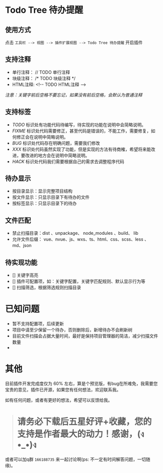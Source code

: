 # Todo Tree 待办提醒

## 使用方式
点击 `工具栏 --> 视图 --> 插件扩展视图 --> Todo Tree 待办提醒` 开启插件 

## 支持注释

- 单行注释： \/\/ TODO 单行注释
- 块级注释： \/* TODO  块级注释 *\/
- HTML注释: \<!-- TODO HTML注释 --\>

*注意：关键字前后空格不要忘记，如果没有前后空格，会默认为普通注释*

## 支持标签 
- *TODO*  标识处有功能代码待编写，待实现的功能在说明中会简略说明。
- *FIXME* 标识处代码需要修正，甚至代码是错误的，不能工作，需要修复，如何修正会在说明中简略说明。
- *BUG*   标识处代码存在明确问题，需要我们修改
- *XXX*   标识处代码虽然实现了功能，但是实现的方法有待商榷，希望将来能改进，要改进的地方会在说明中简略说明。
- *HACK*  标识处代码我们需要根据自己的需求去调整程序代码


## 待办显示
- 按目录显示：显示完整项目结构
- 按文件显示：只显示目录下有待办的文件
- 按标签显示：只显示目录下的待办

## 文件匹配
- 禁止扫描目录：dist 、unpackage、 node_modules 、build、 lib
- 允许文件后缀： vue、nvue、js、wxs、ts、html、css、scss、less 、md、json

## 待实现功能
- [] 关键字高亮
- [] 插件可配置项，如：关键字配置，关键字匹配规则、默认显示行为等
- [] 扫描筛选，根据筛选规则扫描目录

# 已知问题 
- 暂不支持配置项，后续更新
- 项目中请至少保留一个待办，否则删除后，新增待办不会刷新树
- 目前文件扫描会占据大量时间，最好是保持项目管理器的简洁，减少扫描文件数量
- 

# 其他
目前插件开发完成度仅为 60% 左右，算是个预览版，有bug在所难免，我需要您宝贵的意见，插件已开源，如果您有任何想法，欢迎联系我。

如有任何问题，或者有更好的想法，希望可以反馈给我。

> # 请务必下载后五星好评+收藏，您的支持是作者最大的动力！感谢，(ง •_•)ง
或者可以加q群 `166188735` 来一起讨论啊(ps: 不一定有时间解答问题，一切随缘)。